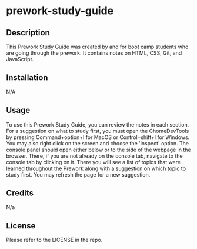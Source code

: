 # prework-study-guide

## Description
This Prework Study Guide was created by and for boot camp students who are going through the prework. It contains notes on HTML, CSS, Git, and JavaScript.

## Installation
N/A

## Usage
To use this Prework Study Guide, you can review the notes in each section. For a suggestion on what to study first, you must open the ChomeDevTools by pressing Command+option+I for MacOS or Control+shift+I for Windows. You may also right click on the screen and choose the 'inspect' option. The console panel should open either below or to the side of the webpage in the browser. There, if you are not already on the console tab, navigate to the console tab by clicking on it. There you will see a list of topics that were learned throughout the Prework along with a suggestion on which topic to study first. You may refresh the page for a new suggestion. 
## Credits 
N/a

## License
Please refer to the LICENSE in the repo. 